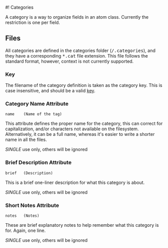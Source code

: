 #! Categories

A category is a way to organize fields in an atom class.  Currently the restriction is one per field.

## Files

All categories are defined in the categories folder (<tt>/.categories</tt>), and they have a corresponding <tt>*.cat</tt> file extension.  This file follows the standard format, however, context is not currently supported.

### Key

The filename of the category definition is taken as the category key.  This is case insensitive, and should be a valid [key](key.md).

### Category Name Attribute

    name    (Name of the tag)

This attribute defines the proper name for the category, this can correct for capitalization, and/or characters not available on the filesystem.  Alternatively, it can be a full name, whereas it's easier to write a shorter name in all the files.

*SINGLE* use only, others will be ignored

### Brief Description Attribute

    brief   (Description)
    
This is a brief one-liner description for what this category is about.

*SINGLE* use only, others will be ignored

### Short Notes Attribute

    notes   (Notes)
    
These are brief explanatory notes to help remember what this category is for.  Again, one line.

*SINGLE* use only, others will be ignored



